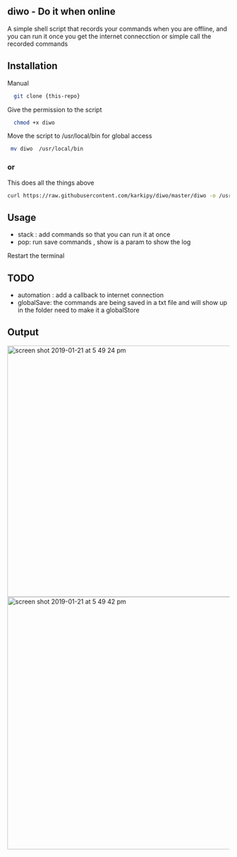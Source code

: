 ## diwo - Do it when online

A simple shell script that records your commands when you are offline, and you can run it once you get the internet connecction or simple call the recorded commands


## Installation

Manual

```bash
  git clone {this-repo}
```

Give the permission to the script

```bash
  chmod +x diwo
```

Move the script to /usr/local/bin for global access

```bash
 mv diwo  /usr/local/bin
```

### or

This does all the things above

```bash
curl https://raw.githubusercontent.com/karkipy/diwo/master/diwo -o /usr/local/bin/diwo && chmod +x /usr/local/bin/diwo
```


## Usage

- stack : add commands so that you can run it at once
- pop: run save commands , show is a param to show the log

Restart the terminal


## TODO

- automation : add a callback to internet connection
- globalSave: the commands are being saved in a txt file and will show up in the folder need to make it a globalStore


## Output

<img width="568" alt="screen shot 2019-01-21 at 5 49 24 pm" src="https://user-images.githubusercontent.com/12614476/51473626-0019a200-1da5-11e9-8387-c5da6dc4c7eb.png">



<img width="571" alt="screen shot 2019-01-21 at 5 49 42 pm" src="https://user-images.githubusercontent.com/12614476/51473627-0019a200-1da5-11e9-84be-29e8c3bff196.png">


